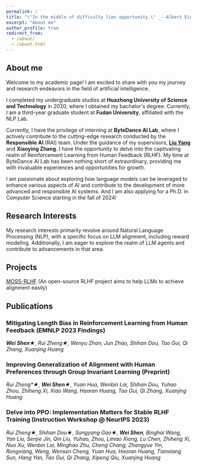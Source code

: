```yaml
---
permalink: /
title: "\"In the middle of difficulty lies opportunity.\" _--Albert Einstein_"
excerpt: "About me"
author_profile: true
redirect_from: 
  - /about/
  - /about.html
---
```


## About me

Welcome to my academic page! I am excited to share with you my journey and research endeavors in the field of artificial intelligence. 

I completed my undergraduate studies at **Huazhong University of Science and Technology** in 2020, where I obtained my bachelor's degree. Currently, I am a third-year graduate student at **Fudan University**, affiliated with the NLP Lab.  

Currently, I have the privilege of interning at **ByteDance AI Lab**, where I actively contribute to the cutting-edge research conducted by the **Responsible AI** (RAI) team. Under the guidance of my supervisors, **[Liu Yang](http://www.yliuu.com/)** and **Xiaoying Zhang**. I have the opportunity to delve into the captivating realm of Reinforcement Learning from Human Feedback (RLHF). My time at ByteDance AI Lab has been nothing short of extraordinary, providing me with invaluable experiences and opportunities for growth.

I am passionate about exploring how language models can be leveraged to enhance various aspects of AI and contribute to the development of more advanced and responsible AI systems. And I am also applying for a Ph.D. in Computer Science starting in the fall of 2024!



## Research Interests
My research interests primarily revolve around Natural Language Processing (NLP), with a specific focus on LLM alignment, including reward modeling. Additionally, I am eager to explore the realm of LLM agents and contribute to advancements in that area.

## Projects

[MOSS-RLHF](https://openlmlab.github.io/MOSS-RLHF/) (An open-source RLHF project aims to help LLMs to achieve alignment easily)


## Publications
### Mitigating Length Bias in Reinforcement Learning from Human Feedback (EMNLP 2023 Findings)

_**Wei Shen**&#9733;, Rui Zheng&#9733;, Wenyu Zhan, Jun Zhao, Shihan Dou, Tao Gui, Qi Zhang, Xuanjing Huang_

### Improving Generalization of Alignment with Human Preferences through Group Invariant Learning (Preprint)

_Rui Zheng*&#9733;, **Wei Shen**&#9733;, Yuan Hua, Wenbin Lai,  Shihan Dou, Yuhao Zhou, Zhiheng Xi, Xiao Wang, Haoran Huang, Tao Gui, Qi Zhang, Xuanjing Huang_

### Delve into PPO: Implementation Matters for Stable RLHF Training (Instruction Workshop @ NeurIPS 2023)

_Rui Zheng&#9733;, Shihan Dou&#9733;, Songyang Gao&#9733;, **Wei Shen**, Binghai Wang, Yan Liu, Senjie Jin, Qin Liu, Yuhao, Zhou, Limao Xiong, Lu Chen, Zhiheng Xi, Nuo Xu, Wenbin Lai, Minghao Zhu, Cheng Chang, Zhangyue Yin, Rongxiang, Weng, Wensen Cheng, Yuan Hua, Haoran Huang, Tianxiang Sun, Hang Yan, Tao Gui, Qi Zhang, Xipeng Qiu, Xuanjing Huang_
